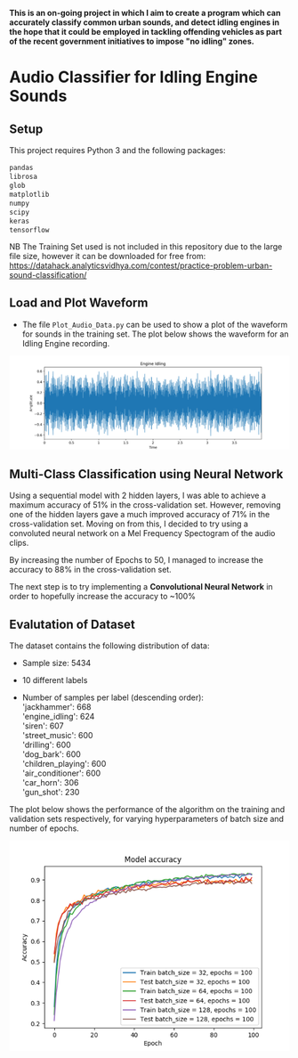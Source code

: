 **This is an on-going project in which I aim to create a program which can accurately classify common urban sounds, and detect idling engines in the hope that it could be employed in tackling offending vehicles as part of the recent government initiatives to impose "no idling" zones.**

# Audio Classifier for Idling Engine Sounds

## Setup
This project requires Python 3 and the following packages:
```
pandas
librosa
glob
matplotlib
numpy
scipy
keras
tensorflow
```

NB The Training Set used is not included in this repository due to the large file size, however it can be downloaded for free from:
https://datahack.analyticsvidhya.com/contest/practice-problem-urban-sound-classification/

## Load and Plot Waveform

- The file ```Plot_Audio_Data.py``` can be used to show a plot of the waveform for sounds in the training set. The plot below shows the waveform for an Idling Engine recording.

![Idling Engine Plot](Engine_Idling.png)

## Multi-Class Classification using Neural Network

Using a sequential model with 2 hidden layers, I was able to achieve a maximum accuracy of 51% in the cross-validation set.
However, removing one of the hidden layers gave a much improved accuracy of 71% in the cross-validation set.
Moving on from this, I decided to try using a convoluted neural network on a Mel Frequency Spectogram of the audio clips.

By increasing the number of Epochs to 50, I managed to increase the accuracy to 88% in the cross-validation set.

The next step is to try implementing a **Convolutional Neural Network** in order to hopefully increase the accuracy to ~100%

## Evalutation of Dataset

The dataset contains the following distribution of data:

- Sample size:
  5434

- 10 different labels  

- Number of samples per label (descending order):  
  'jackhammer': 668  
  'engine_idling': 624  
  'siren': 607  
  'street_music': 600  
  'drilling': 600  
  'dog_bark': 600  
  'children_playing': 600  
  'air_conditioner': 600  
  'car_horn': 306  
  'gun_shot': 230  

The plot below shows the performance of the algorithm on the training and validation sets respectively, for varying hyperparameters of batch size and number of epochs.

![Training performance](training.png)
